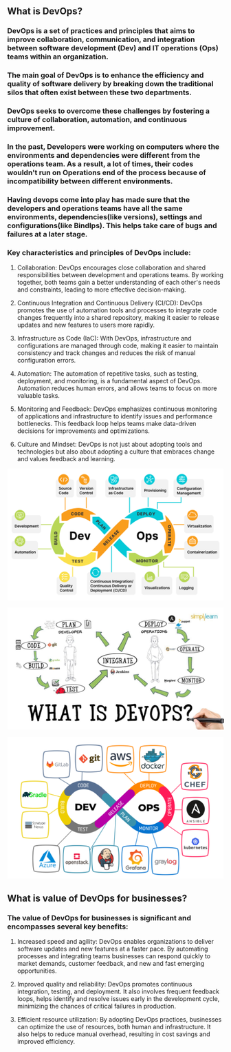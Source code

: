 
## What is DevOps?

### DevOps is a set of practices and principles that aims to improve collaboration, communication, and integration between software development (Dev) and IT operations (Ops) teams within an organization. 

### The main goal of DevOps is to enhance the efficiency and quality of software delivery by breaking down the traditional silos that often exist between these two departments.

### DevOps seeks to overcome these challenges by fostering a culture of collaboration, automation, and continuous improvement.


### In the past, Developers were working on computers where the environments and dependencies were different from the operations team.  As a result, a lot of times, their codes wouldn't run on Operations end of the process because of incompatibility between different environments. 


### Having devops come into play has made sure that the developers and operations teams have all the same environments, dependencies(like versions), settings and configurations(like BindIps). This helps take care of bugs and failures at a later stage. 




### Key characteristics and principles of DevOps include:

1. Collaboration: DevOps encourages close collaboration and shared responsibilities between development and operations teams. By working together, both teams gain a better understanding of each other's needs and constraints, leading to more effective decision-making.


2. Continuous Integration and Continuous Delivery (CI/CD): DevOps promotes the use of automation tools and processes to integrate code changes frequently into a shared repository, making it easier to release updates and new features to users more rapidly.


3. Infrastructure as Code (IaC): With DevOps, infrastructure and configurations are managed through code, making it easier to maintain consistency and track changes and reduces the risk of manual configuration errors.


4. Automation: The automation of repetitive tasks, such as testing, deployment, and monitoring, is a fundamental aspect of DevOps. Automation reduces human errors, and allows teams to focus on more valuable tasks.



5. Monitoring and Feedback: DevOps emphasizes continuous monitoring of applications and infrastructure to identify issues and performance bottlenecks. This feedback loop helps teams make data-driven decisions for improvements and optimizations.


6. Culture and Mindset: DevOps is not just about adopting tools and technologies but also about adopting a culture that embraces change and values feedback and learning.



![Alt text](DevOps-lifecycle-capabilities-1024x621-1.png)


![Alt text](Devops-1.jpg)


![Alt text](Devops_tools-1.jpeg)


## What is value of DevOps for businesses?

### The value of DevOps for businesses is significant and encompasses several key benefits:

1. Increased speed and agility: DevOps enables organizations to deliver software updates and new features at a faster pace. By automating processes and  integrating teams businesses can respond quickly to market demands, customer feedback, and new and fast emerging opportunities.

2. Improved quality and reliability: DevOps promotes continuous integration, testing, and deployment. It also involves frequent feedback loops, helps identify and resolve issues early in the development cycle, minimizing the chances of critical failures in production.

3. Efficient resource utilization: By adopting DevOps practices, businesses can optimize the use of resources, both human and infrastructure. It also helps to reduce manual overhead, resulting in cost savings and improved efficiency.











